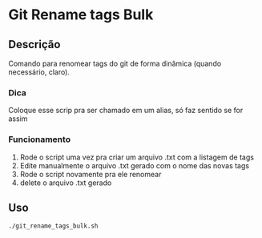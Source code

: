 Git Rename tags Bulk
===========

## Descrição
Comando para renomear tags do git de forma dinâmica (quando necessário, claro).

### Dica
Coloque esse scrip pra ser chamado em um alias, só faz sentido se for assim

### Funcionamento
  1. Rode o script uma vez pra criar um arquivo .txt com a listagem de tags
  2. Edite manualmente o arquivo .txt gerado com o nome das novas tags
  3. Rode o script novamente pra ele renomear
  4. delete o arquivo .txt gerado

## Uso
```bash
./git_rename_tags_bulk.sh
```
